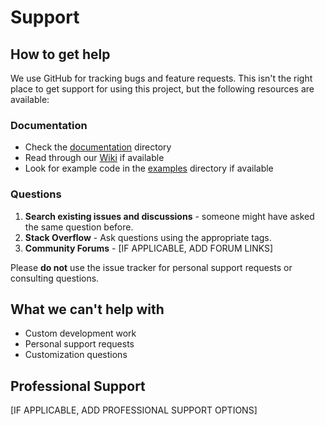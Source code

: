 # Support

## How to get help

We use GitHub for tracking bugs and feature requests. This isn't the right place to get support for using this project, but the following resources are available:

### Documentation
- Check the [documentation](../docs/) directory
- Read through our [Wiki](../../wiki) if available
- Look for example code in the [examples](../examples/) directory if available

### Questions
1. **Search existing issues and discussions** - someone might have asked the same question before.
2. **Stack Overflow** - Ask questions using the appropriate tags.
3. **Community Forums** - [IF APPLICABLE, ADD FORUM LINKS]

Please **do not** use the issue tracker for personal support requests or consulting questions.

## What we can't help with
- Custom development work
- Personal support requests
- Customization questions

## Professional Support
[IF APPLICABLE, ADD PROFESSIONAL SUPPORT OPTIONS]
